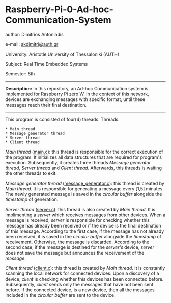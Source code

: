 # Raspberry-Pi-0-Ad-hoc-Communication-System

author:       Dimitrios Antoniadis

e-mail:       akdimitri@auth.gr

University:   Aristotle University of Thessaloniki (AUTH)

Subject:      Real Time Embedded Systems

Semester:     8th

---


**Description:** In this repository, an Ad-hoc Communication system is implemented for Raspberry Pi zero W. In the context of this network, devices are exchanging messages with specific format, until these messages reach their final destination.

---

This program is consisted of four(4) threads.
Threads:

    * Main thread
    * Message generator thread
    * Server thread
    * Client thread


_Main thread_ ([main.c](https://github.com/akdimitri/Raspberry-Pi-0-Ad-hoc-Communication-System/blob/master/code/main.c)):  this thread is responsible for the correct execution of the program. It initializes all data structures that are required for program's execution. Subsequently, it creates three threads _Message generator thread_, _Server thread_ and _Client thread_. Afterwards, this threads is waiting the other threads to exit.

_Message generator thread_ ([message_generator.c](https://github.com/akdimitri/Raspberry-Pi-0-Ad-hoc-Communication-System/blob/master/code/message_generator/message_generator.c)): this thread is created by _Main thread_. It is responsible for generating a message every [1,5] minutes. The newly generated message is saved in the _circular buffer_ alongside the _timestamp_ of generation.

_Server thread_ ([server.c](https://github.com/akdimitri/Raspberry-Pi-0-Ad-hoc-Communication-System/blob/master/code/server/server.c)): this thread is also created by _Main thread_. It is implimenting a _server_ which receives messages from other devices. When a message is received, _server_ is responsible for checking whether this message has already been received or if the device is the final destination of this message. According to the first case, if the message has not already been received, it is saved in the _circular buffer_ alongside the _timestamp_ of receivement. Otherwise, the message is discarded. According to the second case, if the message is destined for the _server's_ device, _server_ does not save the message but announces the receivement of the _message_.

_Client thread_ ([client.c](https://github.com/akdimitri/Raspberry-Pi-0-Ad-hoc-Communication-System/blob/master/code/client/client.c)): this thread is created by _Main thread_. It is constantly scanning the local network for connected devices. Upon a discovery of a device, _client_ is checking whether this devices has been connected before. Subsequently, _client_ sends only the messages that have not been sent before. If the connected device, is a new device, then all the messages included in the _circular buffer_ are sent to the device.
